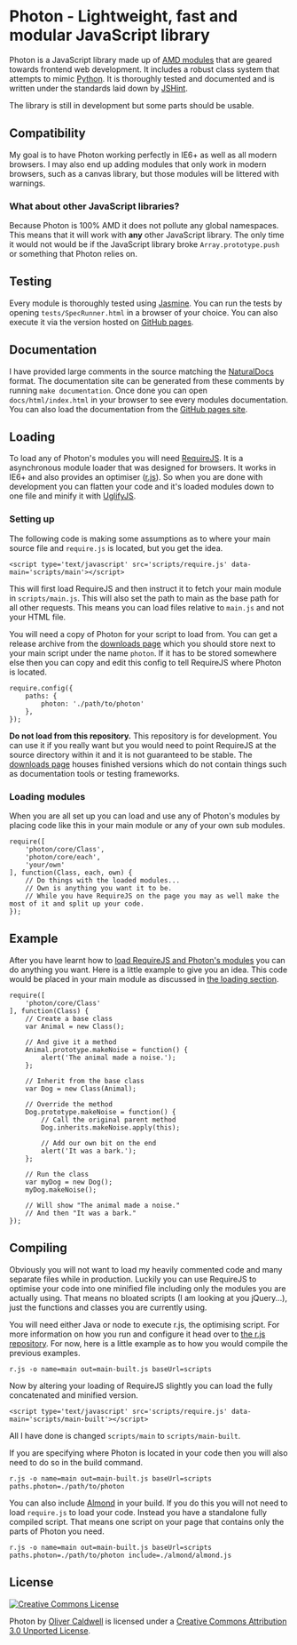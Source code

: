 # Photon - Lightweight, fast and modular JavaScript library

Photon is a JavaScript library made up of [AMD modules](https://github.com/amdjs/amdjs-api/wiki/AMD) that are geared towards frontend web development. It includes a robust class system that attempts to mimic [Python](http://docs.python.org/tutorial/classes.html). It is thoroughly tested and documented and is written under the standards laid down by [JSHint](http://www.jshint.com/).

The library is still in development but some parts should be usable.

## Compatibility

My goal is to have Photon working perfectly in IE6+ as well as all modern browsers. I may also end up adding modules that only work in modern browsers, such as a canvas library, but those modules will be littered with warnings.

### What about other JavaScript libraries?

Because Photon is 100% AMD it does not pollute any global namespaces. This means that it will work with **any** other JavaScript library. The only time it would not would be if the JavaScript library broke `Array.prototype.push` or something that Photon relies on.

## Testing

Every module is thoroughly tested using [Jasmine](http://pivotal.github.com/jasmine/). You can run the tests by opening `tests/SpecRunner.html` in a browser of your choice. You can also execute it via the version hosted on [GitHub pages](http://oli.me.uk/Photon/tests/SpecRunner.html).

## Documentation

I have provided large comments in the source matching the [NaturalDocs](http://www.naturaldocs.org/) format. The documentation site can be generated from these comments by running `make documentation`. Once done you can open `docs/html/index.html` in your browser to see every modules documentation. You can also load the documentation from the [GitHub pages site](http://oli.me.uk/Photon/docs/html/files/core/Class-js.html).

## Loading

To load any of Photon's modules you will need [RequireJS](http://requirejs.org/). It is a asynchronous module loader that was designed for browsers. It works in IE6+ and also provides an optimiser ([r.js](http://requirejs.org/docs/optimization.html)). So when you are done with development you can flatten your code and it's loaded modules down to one file and minify it with [UglifyJS](https://github.com/mishoo/UglifyJS).

### Setting up

The following code is making some assumptions as to where your main source file and `require.js` is located, but you get the idea.

    <script type='text/javascript' src='scripts/require.js' data-main='scripts/main'></script>

This will first load RequireJS and then instruct it to fetch your main module in `scripts/main.js`. This will also set the path to main as the base path for all other requests. This means you can load files relative to `main.js` and not your HTML file.

You will need a copy of Photon for your script to load from. You can get a release archive from the [downloads page](https://github.com/Wolfy87/Photon/downloads) which you should store next to your main script under the name `photon`. If it has to be stored somewhere else then you can copy and edit this config to tell RequireJS where Photon is located.

    require.config({
        paths: {
            photon: './path/to/photon'
        },
    });

**Do not load from this repository.** This repository is for development. You can use it if you really want but you would need to point RequireJS at the source directory within it and it is not guaranteed to be stable. The [downloads page](https://github.com/Wolfy87/Photon/downloads) houses finished versions which do not contain things such as documentation tools or testing frameworks.

### Loading modules

When you are all set up you can load and use any of Photon's modules by placing code like this in your main module or any of your own sub modules.

    require([
        'photon/core/Class',
        'photon/core/each',
        'your/own'
    ], function(Class, each, own) {
        // Do things with the loaded modules...
        // Own is anything you want it to be.
        // While you have RequireJS on the page you may as well make the most of it and split up your code.
    });

## Example

After you have learnt how to [load RequireJS and Photon's modules](#loading) you can do anything you want. Here is a little example to give you an idea. This code would be placed in your main module as discussed in [the loading section](#loading).

    require([
        'photon/core/Class'
    ], function(Class) {
        // Create a base class
        var Animal = new Class();

        // And give it a method
        Animal.prototype.makeNoise = function() {
            alert('The animal made a noise.');
        };

        // Inherit from the base class
        var Dog = new Class(Animal);

        // Override the method
        Dog.prototype.makeNoise = function() {
            // Call the original parent method
            Dog.inherits.makeNoise.apply(this);

            // Add our own bit on the end
            alert('It was a bark.');
        };

        // Run the class
        var myDog = new Dog();
        myDog.makeNoise();

        // Will show "The animal made a noise."
        // And then "It was a bark."
    });

## Compiling

Obviously you will not want to load my heavily commented code and many separate files while in production. Luckily you can use RequireJS to optimise your code into one minified file including only the modules you are actually using. That means no bloated scripts (I am looking at you jQuery...), just the functions and classes you are currently using.

You will need either Java or node to execute r.js, the optimising script. For more information on how you run and configure it head over to [the r.js repository](https://github.com/jrburke/r.js). For now, here is a little example as to how you would compile the previous examples.

    r.js -o name=main out=main-built.js baseUrl=scripts

Now by altering your loading of RequireJS slightly you can load the fully concatenated and minified version.

    <script type='text/javascript' src='scripts/require.js' data-main='scripts/main-built'></script>

All I have done is changed `scripts/main` to `scripts/main-built`.

If you are specifying where Photon is located in your code then you will also need to do so in the build command.

    r.js -o name=main out=main-built.js baseUrl=scripts paths.photon=./path/to/photon

You can also include [Almond](https://github.com/jrburke/almond) in your build. If you do this you will not need to load `require.js` to load your code. Instead you have a standalone fully compiled script. That means one script on your page that contains only the parts of Photon you need.

    r.js -o name=main out=main-built.js baseUrl=scripts paths.photon=./path/to/photon include=./almond/almond.js

## License

[![Creative Commons License](http://i.creativecommons.org/l/by/3.0/88x31.png)](http://creativecommons.org/licenses/by/3.0/)

Photon by [Oliver Caldwell](http://oli.me.uk) is licensed under a [Creative Commons Attribution 3.0 Unported License](http://creativecommons.org/licenses/by/3.0/).
